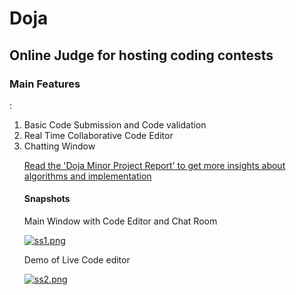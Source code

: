 # Doja
<h2><strong>Online Judge for hosting coding contests</strong></h2>

<h3>Main Features</h3> :
<ol>
  <li>Basic Code Submission and Code validation</li>
  <li> Real Time Collaborative Code Editor </li>
  <li>Chatting Window</li>

<u>Read the 'Doja Minor Project Report' to get more insights about algorithms and implementation</u>

  <h4>Snapshots</h4>
  
Main Window with Code Editor and Chat Room
  
[![ss1.png](https://i.postimg.cc/d1HCjGd9/ss1.png)](https://postimg.cc/WFZt2F5D)

  
Demo of Live Code editor

[![ss2.png](https://i.postimg.cc/xqr3LKD4/ss2.png)](https://postimg.cc/9wp9hwfd)
